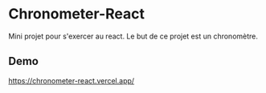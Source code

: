 # Chronometer-React

Mini projet pour s'exercer au react.
Le but de ce projet est un chronomètre.

## Demo

https://chronometer-react.vercel.app/
